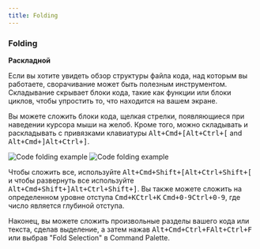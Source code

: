 ```yaml
---
title: Folding
---
```

### Folding
**Раскладной**

Если вы хотите увидеть обзор структуры файла кода, над которым вы работаете, сворачивание может быть полезным инструментом. Складывание скрывает блоки кода, такие как функции или блоки циклов, чтобы упростить то, что находится на вашем экране.

Вы можете сложить блоки кода, щелкая стрелки, появляющиеся при наведении курсора мыши на желоб. Кроме того, можно складывать и раскладывать с привязками клавиатуры <kbd class="platform-mac">Alt+Cmd+[</kbd><kbd class="platform-windows platform-linux">Alt+Ctrl+[</kbd> and <kbd class="platform-mac">Alt+Cmd+]</kbd><kbd class="platform-windows platform-linux">Alt+Ctrl+]</kbd>.

![Code folding example](../../images/folding.png "Code folding example")
![Code folding example](../images/folding.png "Code folding example")

Чтобы сложить все, используйте <kbd class="platform-mac">Alt+Cmd+Shift+[</kbd><kbd class="platform-windows platform-linux">Alt+Ctrl+Shift+[</kbd> и чтобы развернуть все используйте <kbd class="platform-mac">Alt+Cmd+Shift+]</kbd><kbd class="platform-windows platform-linux">Alt+Ctrl+Shift+]</kbd>. Вы также можете сложить на определенном уровне отступа <kbd class="platform-mac">Cmd+K</kbd><kbd class="platform-windows platform-linux">Ctrl+K</kbd> <kbd class="platform-mac">Cmd+0-9</kbd><kbd class="platform-windows platform-linux">Ctrl+0-9</kbd>, где число является глубиной отступа.

Наконец, вы можете сложить произвольные разделы вашего кода или текста, сделав выделение, а затем нажав <kbd class="platform-mac">Alt+Cmd+Ctrl+F</kbd><kbd class="platform-windows platform-linux">Alt+Ctrl+F</kbd> или выбрав "Fold Selection" в Command Palette.

